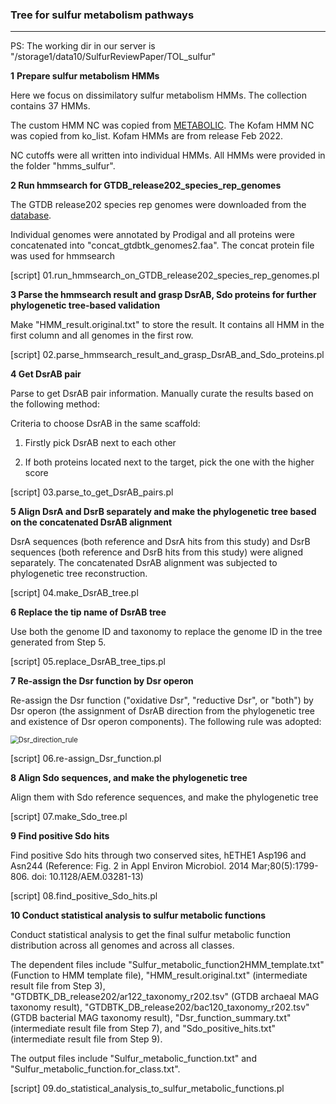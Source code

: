### Tree for sulfur metabolism pathways

------

PS: The working dir in our server is "/storage1/data10/SulfurReviewPaper/TOL_sulfur"

**1** **Prepare sulfur metabolism HMMs**

Here we focus on dissimilatory sulfur metabolism HMMs. The collection contains 37 HMMs.

The custom HMM NC was copied from [METABOLIC](https://github.com/AnantharamanLab/METABOLIC).
The Kofam HMM NC was copied from ko_list. Kofam HMMs are from release Feb 2022.

NC cutoffs were all written into individual HMMs. All HMMs were provided in the folder "hmms_sulfur".

**2 Run hmmsearch for GTDB_release202_species_rep_genomes**

The GTDB release202 species rep genomes were downloaded from the [database](https://data.gtdb.ecogenomic.org/releases/release202/202.0/).

Individual genomes were annotated by Prodigal and all proteins were concatenated into "concat_gtdbtk_genomes2.faa". The concat protein file was used for hmmsearch

[script] 01.run_hmmsearch_on_GTDB_release202_species_rep_genomes.pl

**3 Parse the hmmsearch result and grasp DsrAB, Sdo proteins for further phylogenetic tree-based validation**

Make "HMM_result.original.txt" to store the result. It contains all HMM in the first column and all genomes in the first row. 

[script] 02.parse_hmmsearch_result_and_grasp_DsrAB_and_Sdo_proteins.pl

**4 Get DsrAB pair**

Parse to get DsrAB pair information. Manually curate the results based on the following method:

Criteria to choose DsrAB in the same scaffold:

1) Firstly pick DsrAB next to each other

2) If both proteins located next to the target, pick the one with the higher score

[script] 03.parse_to_get_DsrAB_pairs.pl

**5 Align DsrA and DsrB separately and make the phylogenetic tree based on the concatenated DsrAB alignment**

DsrA sequences (both reference and DsrA hits from this study) and DsrB sequences (both reference and DsrB hits from this study) were aligned separately. The concatenated DsrAB alignment was subjected to phylogenetic tree reconstruction.

[script] 04.make_DsrAB_tree.pl

**6 Replace the tip name of DsrAB tree**

Use both the genome ID and taxonomy to replace the genome ID in the tree generated from Step 5.

[script] 05.replace_DsrAB_tree_tips.pl

**7 Re-assign the Dsr function by Dsr operon**

Re-assign the Dsr function ("oxidative Dsr", "reductive Dsr", or "both") by Dsr operon (the assignment of DsrAB direction from the phylogenetic tree and existence of Dsr operon components). The following rule was adopted:

<img src="D:\Side_Project\UW-Madison\Karthik\Nature_Reviews_Microbiology_with_PT\Bioinformatic_analysis\TOL_sulfur\Dsr_direction_rule.jpg" alt="Dsr_direction_rule" style="zoom:80%;" />

[script] 06.re-assign_Dsr_function.pl

**8 Align Sdo sequences, and make the phylogenetic tree**

Align them with Sdo reference sequences, and make the phylogenetic tree

[script] 07.make_Sdo_tree.pl

**9 Find positive Sdo hits**

Find positive Sdo hits through two conserved sites, hETHE1 Asp196 and Asn244 (Reference: Fig. 2 in Appl Environ Microbiol. 2014 Mar;80(5):1799-806. doi: 10.1128/AEM.03281-13) 

[script] 08.find_positive_Sdo_hits.pl

**10 Conduct statistical analysis to sulfur metabolic functions**

Conduct statistical analysis to get the final sulfur metabolic function distribution across all genomes and across all classes.

The dependent files include "Sulfur_metabolic_function2HMM_template.txt" (Function to HMM template file), "HMM_result.original.txt" (intermediate result file from Step 3), "GTDBTK_DB_release202/ar122_taxonomy_r202.tsv" (GTDB archaeal MAG taxonomy result), "GTDBTK_DB_release202/bac120_taxonomy_r202.tsv" (GTDB bacterial MAG taxonomy result), "Dsr_function_summary.txt" (intermediate result file from Step 7), and "Sdo_positive_hits.txt" (intermediate result file from Step 9).

The output files include "Sulfur_metabolic_function.txt" and "Sulfur_metabolic_function.for_class.txt".

[script] 09.do_statistical_analysis_to_sulfur_metabolic_functions.pl









